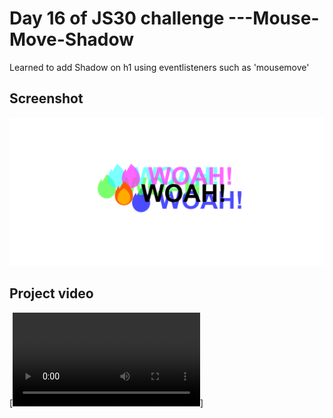 # Day 16 of JS30 challenge ---Mouse-Move-Shadow


Learned to add Shadow on h1 using eventlisteners such as 'mousemove'

## Screenshot
![ss1](<screenshots and recording/screencapture.png>)

## Project video

[![Watch the video](/screenshots%20and%20recording/Recording.mp4)]
